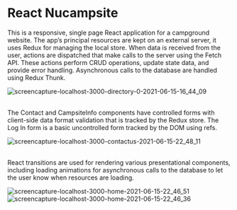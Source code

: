 # React Nucampsite

This is a responsive, single page React application for a campground website. The app’s principal resources are kept on an external server, it uses Redux for managing the local store. When data is received from the user, actions are dispatched that make calls to the server using the Fetch API. These actions perform CRUD operations, update state data, and provide error handling. Asynchronous calls to the database are handled using Redux Thunk.

![screencapture-localhost-3000-directory-0-2021-06-15-16_44_09](https://user-images.githubusercontent.com/73765884/122154360-d8727b00-ce32-11eb-89a5-e246e6871ff4.png)
<br><br>

The Contact and CampsiteInfo components have controlled forms with client-side data format validation that is tracked by the Redux store. The Log In form is a basic uncontrolled form tracked by the DOM using refs.

![screencapture-localhost-3000-contactus-2021-06-15-22_48_11](https://user-images.githubusercontent.com/73765884/122154705-8bdb6f80-ce33-11eb-84fe-cbac038542a6.png)
<br><br>

React transitions are used for rendering various presentational components, including loading animations for asynchronous calls to the database to let the user know when resources are loading.

![screencapture-localhost-3000-home-2021-06-15-22_46_51](https://user-images.githubusercontent.com/73765884/122154833-ccd38400-ce33-11eb-9b55-55c3409f1a92.png)
![screencapture-localhost-3000-home-2021-06-15-22_46_36](https://user-images.githubusercontent.com/73765884/122154947-fee4e600-ce33-11eb-8ada-2fca4884dfce.png)

